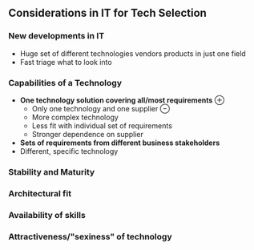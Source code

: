 ## Considerations in IT for Tech Selection
### New developments in IT
- Huge set of different technologies vendors products in just one field
- Fast triage what to look into
### Capabilities of a Technology
- **One technology solution covering all/most requirements**
	⊕ 
	- Only one technology and one supplier
	⊖
	- More complex technology
	- Less fit with individual set of requirements
	- Stronger dependence on supplier
- **Sets of requirements from different business stakeholders**
- Different, specific technology 
### Stability and Maturity
### Architectural fit
### Availability of skills
### Attractiveness/"sexiness" of technology

